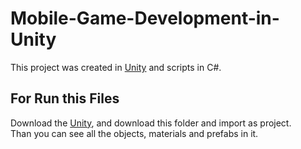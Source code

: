 # Mobile-Game-Development-in-Unity
This project was created in [Unity](https://unity.com/) and scripts in C#.

## For Run this Files

Download the [Unity](https://unity.com/), and download this folder and import as project.<br />
Than you can see all the objects, materials and prefabs in it.
